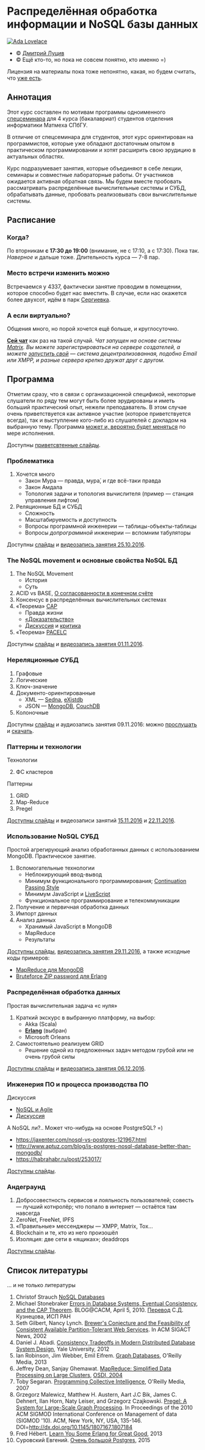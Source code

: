 # Распределённая обработка информации и NoSQL базы данных

[![Ada Lovelace](resources/Ada-18-396x480.jpg)](https://en.wikipedia.org/wiki/Ada_Lovelace)

<!-- © [Высшая инженерная школа «Авалон»](http://www.avalon.ru/) \ -->
<!-- © [ООО «Ланит-Терком»](http://lanit-tercom.com/) \ -->
<!-- © [ФГАОУ ВО СПбПУ](http://spbstu.ru/) \ -->

* © [Дмитрий Луцив](http://dluciv.name/)
* © Ещё кто-то, но пока не совсем понятно, кто именно =)

Лицензия на материалы пока тоже непонятно, какая, но будем считать, что [уже есть](LICENSE.md).

## Аннотация

Этот курс составлен по мотивам программы одноименного [спецсеминара](http://edu.dluciv.name/Home/distrinfproc) для 4 курса (бакалавриат) студентов отделения информатики Матмеха СПбГУ.

В отличие от спецсеминара для студентов, этот курс ориентирован на программистов, которые уже обладают достаточным опытом в практическом программировании и хотят расширить свою эрудицию в актуальных областях.

Курс подразумевает занятия, которые объединяют в себе лекции, семинары и совместные лабораторные работы. От участников ожидается активная обратная связь. Мы будем вместе пробовать рассматривать распределённые вычислительные системы и СУБД, обрабатывать данные, пробовать реализовывать свои вычислительные системы.

## Расписание

### Когда?
По вторникам **с 17:30 до 19:00** (внимание, не с 17:10, а с 17:30). Пока так. *Наверное* и дальше тоже. Длительность курса — 7-8 пар.

### Место встречи изменить можно
Встречаемся у 4337, фактически занятие проводим в помещении, которое способно будет нас вместить. В случае, если нас окажется более двухсот, идём в парк [Сергиевка](https://ru.wikipedia.org/wiki/%D0%A1%D0%B5%D1%80%D0%B3%D0%B8%D0%B5%D0%B2%D0%BA%D0%B0_(%D0%B4%D0%B2%D0%BE%D1%80%D1%86%D0%BE%D0%B2%D0%BE-%D0%BF%D0%B0%D1%80%D0%BA%D0%BE%D0%B2%D1%8B%D0%B9_%D0%B0%D0%BD%D1%81%D0%B0%D0%BC%D0%B1%D0%BB%D1%8C)).

### А если виртуально?
Общения много, но порой хочется ещё больше, и круглосуточно.

[**Сей чат**](https://riot.im/app/#/room/#lt-nosql:matrix.org) как раз на такой случай. *Чат запущен на основе системы [Matrix](http://matrix.org/). Вы можете зарегистрироваться на сервере создателей, а можете [запустить свой](https://github.com/matrix-org/synapse/blob/master/README.rst) — система децентрализованная, подобно Email или XMPP, и разные сервера крепко дружат друг с другом.*

## Программа

Отметим сразу, что в связи с организационной спецификой, некоторые слушатели по ряду тем могут быть более эрудированы и иметь больший практический опыт, нежели преподаватель. В этом случае очень приветствуется как активное участие (которое приветствуется всегда), так и выступление кого-либо из слушателей с докладом на выбранную тему.
Программа [может и, вероятно будет меняться](https://en.wikipedia.org/wiki/Self-modifying_code) по мере исполнения.

Доступны [приветсвтенные слайды](https://dluciv.github.io/nosql-intro-course/slides/00-Hello).

### Проблематика

1. Хочется много
    * Закон Мура — правда, мура́, и где всё-таки правда
    * Закон Амдала
    * Топология задачи и топология вычислителя (пример — станция управления лифтом)
2. Реляционные БД и СУБД
    * Сложность
    * Масштабируемость и доступность
    * Вопросы программной инженерии — таблицы-объекты-таблицы
    * Вопросы *допрограммной* инженерии — вспомним табуляторы

Доступны [слайды](https://dluciv.github.io/nosql-intro-course/slides/01-Problematics) и [видеозапись занятия 25.10.2016](https://youtu.be/qHFYgicOI1o).

### The NoSQL movement и основные свойства NoSQL БД
1. The NoSQL Movement
    * История
    * Суть
2. ACID vs BASE, [О согласованности в конечном счёте](http://citforum.ru/gazeta/154/)
3. Консенсус в распределённых вычислительных системах
4. «Теорема» [CAP](https://en.wikipedia.org/wiki/CAP_theorem)
    * Правда жизни
    * [«Доказательство»](http://mwhittaker.github.io/2014/08/16/illustrated-proof-cap-theorem/)
    * [Дискуссия](http://citforum.ru/gazeta/154/) и [критика](https://arxiv.org/abs/1509.05393)
5. «Теорема» [PACELC](https://en.wikipedia.org/wiki/PACELC_theorem)

Доступны [слайды](https://dluciv.github.io/nosql-intro-course/slides/02-NoSQL_Movement_CAP_PACELC) и [видеозапись занятия 01.11.2016](https://youtu.be/6tAG-OexfQI).

### Нереляционные СУБД
1. Графовые
2. Логические
3. Ключ-значение
4. Документо-ориентированные
    * XML — [Sedna](http://sedna.org/), [eXistdb](http://exist-db.org/exist/apps/homepage/index.html)
    * JSON — [MongoDB](https://www.mongodb.com/), [CouchDB](http://couchdb.apache.org/)
5. Колоночные

Доступны [слайды](https://dluciv.github.io/nosql-intro-course/slides/03-NonRelOverview) и аудиозапись занятия 09.11.2016:
можно [прослушать](https://dluciv.github.io/nosql-intro-course/resources/recordings/recordings.html#arec-2016-11-08) и
[скачать](https://dluciv.github.io/nosql-intro-course/resources/recordings/2016-11-08_nosql-recording.opus.ogg).

### Паттерны и технологии

Технологии

2. ФС кластеров

Паттерны

1. GRID
2. Map-Reduce
3. Pregel

[Доступны слайды](https://dluciv.github.io/nosql-intro-course/slides/04-Techs_and_Patterns/) и видеозаписи занятий [15.11.2016](https://youtu.be/seERreFTyE4) и [22.11.2016](https://youtu.be/_8_iQTsjnPc).

### Использование NoSQL СУБД
Простой агрегирующий анализ обработанных данных с использованием MongoDB. Практическое занятие.

1. Вспомогательные технологии
    * Неблокирующий ввод-вывод
    * Минимум функционального программирования; [Continuation Passing Style](https://en.wikipedia.org/wiki/Continuation-passing_style)
    * Минимум JavaScript и [LiveScript](http://livescript.net/)
    * Функциональное программирование и телекоммуникации
2. Получение и первичная обработка данных
3. Импорт данных
4. Анализ данных
    * Хранимый JavaScript в MongoDB
    * MapReduce
    * Результаты

[Доступны слайды](https://dluciv.github.io/nosql-intro-course/slides/05-Distributed_Envs/), [видеозапись занятия 29.11.2016](https://youtu.be/tTegYDg3xjs?list=PLL0gqPNT01DYjMD_hD-hQE5qErwFzopPE),
а также исходные коды примеров:

* [MapReduce для MongoDB](https://github.com/dluciv/nosql-intro-course/tree/master/resources/samples/iichan-slang)
* [Bruteforce ZIP password для Erlang](https://github.com/dluciv/nosql-intro-course/tree/master/resources/samples/erlang-zip)

### Распределённая обработка данных
Простая вычислительная задача «с нуля»

1. Краткий экскурс в выбранную платформу, на выбор:
    * Akka (Scala)
    * **[Erlang](https://youtu.be/xrIjfIjssLE)** (выбран)
    * Microsoft Orleans
2. Самостоятельно реализуем GRID
    * Решение одной из предложенных задач методом грубой или не очень грубой силы

[Доступны слайды](https://dluciv.github.io/nosql-intro-course/slides/05-Distributed_Envs/) и [видеозапись занятия 06.12.2016](https://youtu.be/sG_Ns6ijmQs?list=PLL0gqPNT01DYjMD_hD-hQE5qErwFzopPE).

### Инженерия ПО и процесса производства ПО

Дискуссия

* [NoSQL и Agile](https://www.mongodb.com/agile-development)
* [Дискуссия](http://www.dbta.com/BigDataQuarterly/Articles/The-Emerging-Agile-Data-Architecture-NoSQL-Hadoop-and-Beyond-113936.aspx)

А NoSQL ли?.. Может что-нибудь на основе PostgreSQL? =)

* https://jaxenter.com/nosql-vs-postgres-121967.html
* http://www.aptuz.com/blog/is-postgres-nosql-database-better-than-mongodb/
* https://habrahabr.ru/post/253017/

[Доступны слайды](https://dluciv.github.io/nosql-intro-course/slides/06-Software_Engineering/).

### Андеграунд

1. Добросовестность сервисов и лояльность пользователей; совесть — лучший котнролёр; что попало в интернет — остаётся там навсегда
2. ZeroNet, FreeNet, IPFS
3. «Правильные» мессенджеры — XMPP, Matrix, Tox...
4. Blockchain и те, кто из него произошёл
5. Изоляция: две сети в «ящиках»; deaddrops

[Доступны слайды](https://dluciv.github.io/nosql-intro-course/slides/07-Underground/).


## Список литературы

... и не только литературы

1.  Christof Strauch [NoSQL Databases](http://www.christof-strauch.de/nosqldbs.pdf)
2.  Michael Stonebraker [Errors in Database Systems, Eventual Consistency, and the CAP Theorem](http://cacm.acm.org/blogs/blog-cacm/83396-errors-in-database-systems-eventual-consistency-and-the-cap-theorem/fulltext#). BLOG@CACM, April 5, 2010.
    [Перевод](http://citforum.ru/gazeta/154/) С.Д. Кузнецова, ИСП РАН
3.  Seth Gilbert, Nancy Lynch. [Brewer's Conjecture and the Feasibility of Consistent Available Partition-Tolerant Web Services](http://citeseerx.ist.psu.edu/viewdoc/summary?doi=10.1.1.20.1495). In ACM SIGACT News, 2002
4.  Daniel J. Abadi. [Consistency Tradeoffs in Modern Distributed Database System Design](http://cs-www.cs.yale.edu/homes/dna/papers/abadi-pacelc.pdf), Yale University, 2012
5.  Ian Robinson, Jim Webber, Emil Eifrem. [Graph Databases](http://graphdatabases.com/), O'Reilly Media, 2013
6.  Jeffrey Dean, Sanjay Ghemawat. [MapReduce: Simplified Data Processing on Large Clusters](http://static.googleusercontent.com/media/research.google.com/es/us/archive/mapreduce-osdi04.pdf), [OSDI, 2004](https://www.usenix.org/legacy/event/osdi04/)
7.  Toby Segaran. [Programming Collective Intelligence](http://shop.oreilly.com/product/9780596529321.do), O'Reilly Media, 2007
8.  Grzegorz Malewicz, Matthew H. Austern, Aart J.C Bik, James C. Dehnert, Ilan Horn, Naty Leiser, and Grzegorz Czajkowski. [Pregel: A System for Large-Scale Graph Processing](https://kowshik.github.io/JPregel/pregel_paper.pdf). In Proceedings of the 2010 ACM SIGMOD International Conference on Management of data (SIGMOD '10). ACM, New York, NY, USA, 135-146. DOI=http://dx.doi.org/10.1145/1807167.1807184
9.  Fred Hébert. [Learn You Some Erlang for Great Good](http://learnyousomeerlang.com/), 2013
10. Суровский Евгений. [Очень большой Postgres](https://habrahabr.ru/post/253017/), 2015
